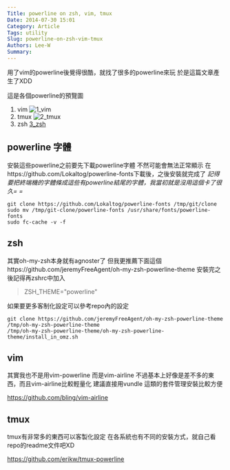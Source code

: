 ```yaml
---
Title: powerline on zsh, vim, tmux
Date: 2014-07-30 15:01
Category: Article
Tags: utility
Slug: powerline-on-zsh-vim-tmux
Authors: Lee-W
Summary: 
---
```


用了vim的powerline後覺得很酷，就找了很多的powerline來玩
於是這篇文章產生了XDD
<!--more-->

這是各個powerline的預覽圖
1. vim
![1_vim](http://i.imgur.com/VTM4866.png)
2. tmux
![2_tmux](http://i.imgur.com/LLJ9xjk.png)
3. zsh
[3_zsh](http://i.imgur.com/tOvzhK3.png)


## powerline 字體
安裝這些powerline之前要先下載powerline字體
不然可能會無法正常顯示
在https://github.com/Lokaltog/powerline-fonts下載後，之後安裝就完成了
*記得要把終端機的字體條成這些有powerline結尾的字體，我當初就是沒用這個卡了很久= =*

```shell
git clone https://github.com/Lokaltog/powerline-fonts /tmp/git/clone
sudo mv /tmp/git-clone/powerline-fonts /usr/share/fonts/powerline-fonts
sudo fc-cache -v -f
```

## zsh
其實oh-my-zsh本身就有agnoster了
但我更推薦下面這個https://github.com/jeremyFreeAgent/oh-my-zsh-powerline-theme
安裝完之後記得再zshrc中加入
> ZSH_THEME="powerline"

如果要更多客制化設定可以參考repo內的設定

```shell
git clone https://github.com/jeremyFreeAgent/oh-my-zsh-powerline-theme /tmp/oh-my-zsh-powerline-theme
/tmp/oh-my-zsh-powerline-theme/oh-my-zsh-powerline-theme/install_in_omz.sh
```

## vim
其實我也不是用vim-powerline
而是vim-airline
不過基本上好像是差不多的東西，而且vim-airline比較輕量化
建議直接用vundle 這類的套件管理安裝比較方便

https://github.com/bling/vim-airline

## tmux
tmux有非常多的東西可以客製化設定
在各系統也有不同的安裝方式，就自己看repo的readme文件吧XD

https://github.com/erikw/tmux-powerline